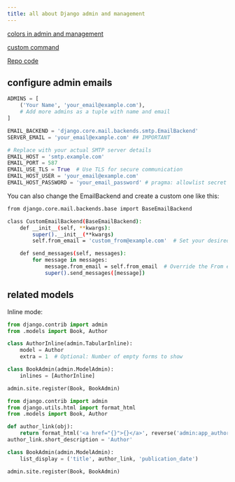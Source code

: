 ```yaml
---
title: all about Django admin and management
---
```


[colors in admin and management](https://docs.djangoproject.com/en/5.0/ref/django-admin/#syntax-coloring)

[custom command](https://docs.djangoproject.com/en/5.0/howto/custom-management-commands/)

[Repo code](https://github.com/django/django/blob/stable/5.1.x/django/utils/termcolors.py#L81)

## configure admin emails

```py
ADMINS = [
    ('Your Name', 'your_email@example.com'),
    # Add more admins as a tuple with name and email
]

EMAIL_BACKEND = 'django.core.mail.backends.smtp.EmailBackend'
SERVER_EMAIL = 'your_email@example.com' ## IMPORTANT

# Replace with your actual SMTP server details
EMAIL_HOST = 'smtp.example.com'
EMAIL_PORT = 587
EMAIL_USE_TLS = True  # Use TLS for secure communication
EMAIL_HOST_USER = 'your_email@example.com'
EMAIL_HOST_PASSWORD = 'your_email_password' # pragma: allowlist secret
```

You can also change the EmailBackend and create a custom one like this:

```bash
from django.core.mail.backends.base import BaseEmailBackend

class CustomEmailBackend(BaseEmailBackend):
    def __init__(self, **kwargs):
        super().__init__(**kwargs)
        self.from_email = 'custom_from@example.com'  # Set your desired email here

    def send_messages(self, messages):
        for message in messages:
            message.from_email = self.from_email  # Override the From email for each message
            super().send_messages([message])

```

## related models

Inline mode:

```py
from django.contrib import admin
from .models import Book, Author

class AuthorInline(admin.TabularInline):
    model = Author
    extra = 1  # Optional: Number of empty forms to show

class BookAdmin(admin.ModelAdmin):
    inlines = [AuthorInline]

admin.site.register(Book, BookAdmin)
```



```py
from django.contrib import admin
from django.utils.html import format_html
from .models import Book, Author

def author_link(obj):
    return format_html('<a href="{}">{}</a>', reverse('admin:app_author_change', args=[obj.author.id]), obj.author.name)
author_link.short_description = 'Author'

class BookAdmin(admin.ModelAdmin):
    list_display = ('title', author_link, 'publication_date')

admin.site.register(Book, BookAdmin)
```

